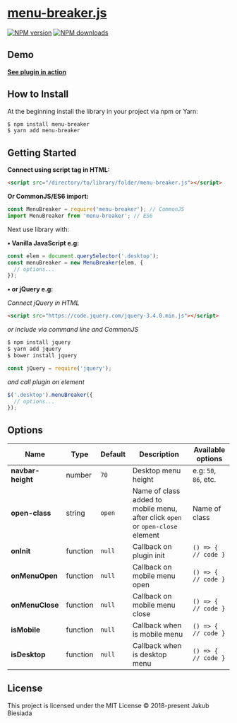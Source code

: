 # [menu-breaker.js](https://github.com/jb1905/menu-breaker.js)

[![NPM version](http://img.shields.io/npm/v/menu-breaker.svg?style=flat-square)](https://www.npmjs.com/package/menu-breaker)
[![NPM downloads](http://img.shields.io/npm/dm/menu-breaker.svg?style=flat-square)](https://www.npmjs.com/package/menu-breaker)

## Demo
**[See plugin in action](https://jb1905.github.io/menu-breaker.js/)**

## How to Install
At the beginning install the library in your project via npm or Yarn:
```sh
$ npm install menu-breaker
$ yarn add menu-breaker
```

## Getting Started
**Connect using script tag in HTML:**
```html
<script src="/directory/to/library/folder/menu-breaker.js"></script>
```

**Or CommonJS/ES6 import:**
```js
const MenuBreaker = require('menu-breaker'); // CommonJS
import MenuBreaker from 'menu-breaker'; // ES6
```

Next use library with:

**&bull; Vanilla JavaScript e.g:**
```js
const elem = document.querySelector('.desktop');
const menuBreaker = new MenuBreaker(elem, {
  // options...
});
```

**&bull; or jQuery e.g:**

*Connect jQuery in HTML*
```html
<script src="https://code.jquery.com/jquery-3.4.0.min.js"></script>
```

*or include via command line and CommonJS*
```sh
$ npm install jquery
$ yarn add jquery
$ bower install jquery
```

```js
const jQuery = require('jquery');
```

*and call plugin on element*
```js
$('.desktop').menuBreaker({
  // options...
});
```

## Options
Name | Type | Default | Description | Available options
-|-|-|-|-
**navbar-height** | number | `70` | Desktop menu height | e.g: `50`, `86`, etc.
**open-class** | string | `open` | Name of class added to mobile menu, after click `open` or `open-close` element | Name of class
**onInit** | function | `null` | Callback on plugin init | `() => { // code }`
**onMenuOpen** | function | `null` | Callback on mobile menu open | `() => { // code }`
**onMenuClose** | function | `null` | Callback on mobile menu close | `() => { // code }`
**isMobile** | function | `null` | Callback when is mobile menu | `() => { // code }`
**isDesktop** | function | `null` | Callback when is desktop menu | `() => { // code }`

## License
This project is licensed under the MIT License © 2018-present Jakub Biesiada
